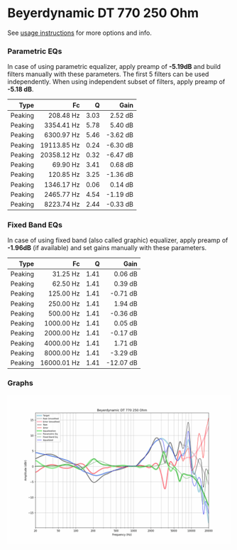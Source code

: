 # Beyerdynamic DT 770 250 Ohm
See [usage instructions](https://github.com/jaakkopasanen/AutoEq#usage) for more options and info.

### Parametric EQs
In case of using parametric equalizer, apply preamp of **-5.19dB** and build filters manually
with these parameters. The first 5 filters can be used independently.
When using independent subset of filters, apply preamp of **-5.18 dB**.

| Type    | Fc          |    Q | Gain     |
|--------:|------------:|-----:|---------:|
| Peaking | 208.48 Hz   | 3.03 | 2.52 dB  |
| Peaking | 3354.41 Hz  | 5.78 | 5.40 dB  |
| Peaking | 6300.97 Hz  | 5.46 | -3.62 dB |
| Peaking | 19113.85 Hz | 0.24 | -6.30 dB |
| Peaking | 20358.12 Hz | 0.32 | -6.47 dB |
| Peaking | 69.90 Hz    | 3.41 | 0.68 dB  |
| Peaking | 120.85 Hz   | 3.25 | -1.36 dB |
| Peaking | 1346.17 Hz  | 0.06 | 0.14 dB  |
| Peaking | 2465.77 Hz  | 4.54 | -1.19 dB |
| Peaking | 8223.74 Hz  | 2.44 | -0.33 dB |

### Fixed Band EQs
In case of using fixed band (also called graphic) equalizer, apply preamp of **-1.96dB**
(if available) and set gains manually with these parameters.

| Type    | Fc          |    Q | Gain      |
|--------:|------------:|-----:|----------:|
| Peaking | 31.25 Hz    | 1.41 | 0.06 dB   |
| Peaking | 62.50 Hz    | 1.41 | 0.39 dB   |
| Peaking | 125.00 Hz   | 1.41 | -0.71 dB  |
| Peaking | 250.00 Hz   | 1.41 | 1.94 dB   |
| Peaking | 500.00 Hz   | 1.41 | -0.36 dB  |
| Peaking | 1000.00 Hz  | 1.41 | 0.05 dB   |
| Peaking | 2000.00 Hz  | 1.41 | -0.17 dB  |
| Peaking | 4000.00 Hz  | 1.41 | 1.71 dB   |
| Peaking | 8000.00 Hz  | 1.41 | -3.29 dB  |
| Peaking | 16000.01 Hz | 1.41 | -12.07 dB |

### Graphs
![](./Beyerdynamic%20DT%20770%20250%20Ohm.png)